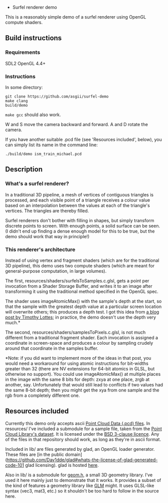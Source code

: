 * Surfel renderer demo

This is a reasonably simple demo of a surfel renderer using OpenGL compute shaders.

## Build instructions

### Requirements

SDL2
OpenGL 4.4+

### Instructions

In some directory:
```
git clone https://github.com/asgii/surfel-demo
make clang
build/demo
```
`make gcc` should also work.

W and S move the camera backward and forward. A and D rotate the camera.

If you have another suitable .pcd file (see 'Resources included', below), you can simply list its name in the command line:
```
./build/demo ism_train_michael.pcd
```

## Description

### What's a surfel renderer?

In a traditional 3D pipeline, a mesh of vertices of contiguous triangles is processed, and each visible point of a triangle receives a colour value based on an interpolation between the values at each of the triangle's vertices. The triangles are thereby filled.

Surfel renderers don't bother with filling in shapes, but simply transform discrete points to screen. With enough points, a solid surface can be seen. (I didn't end up finding a dense enough model for this to be true, but the demo should work that way in principle!)

### This renderer's architecture

Instead of using vertex and fragment shaders (which are for the traditional 3D pipeline), this demo uses two compute shaders (which are meant for general-purpose computation, in large volumes).

The first, resources/shaders/surfelsToSamples.c.glsl, gets a point per invocation from a Shader Storage Buffer, and writes it to an image after transforming it using the traditional method specified in the OpenGL spec.

The shader uses imageAtomicMax() with the sample's depth at the start, so that the sample with the greatest depth value at a particular screen location will overwrite others; this produces a depth test. I got this idea from [a blog post by Timothy Lottes](https://timothylottes.github.io/20161121.html); in practice, the demo doesn't use the depth very much.*

The second, resources/shaders/samplesToPixels.c.glsl, is not much different from a traditional fragment shader. Each invocation is assigned a coordinate in screen-space and produces a colour by sampling crudely around that coordinate in the samples buffer.

*Note: if you did want to implement more of the ideas in that post, you would need a workaround for using atomic instructions for bit-widths greater than 32 (there are NV extensions for 64-bit atomics in GLSL, but otherwise no support).
You could use imageAtomicMax() at multiple places in the image with the same 8 bits for depth: zxya at one place, zrgb at another, say. Unfortunately that would still lead to conflicts if two values had the same 8-bit depth; then you might get the xya from one sample and the rgb from a completely different one.

## Resources included

Currently this demo only accepts ascii [Point Cloud Data (.pcd) files](http://pointclouds.org/documentation/tutorials/pcd_file_format.php). In resources/ I've included a submodule for a sample file, taken from the [Point Cloud Library's dataset](https://github.com/PointCloudLibrary/data/tree/master/tutorials). It is licensed under the [BSD 3-clause licence](https://github.com/PointCloudLibrary/data/blob/master/LICENSE). Any of the files in that repository should work, as long as they're in ascii format.

Included in lib/ are files generated by glad, an OpenGL loader generator. These files are [in the public domain](https://github.com/Dav1dde/glad#whats-the-license-of-glad-generated-code-101 glad licensing). glad is hosted [here](https://github.com/Dav1dde/glad).

Also in lib/ is a submodule for [geom.h](https://github.com/asgii/geom.h), a small 3D geometry library. I've used it here mainly just to demonstrate that it works. It provides a subset of the kind of features a geometry library like [GLM](https://github.com/g-truc/glm) might. It uses GLSL-like syntax (vec3, mat3, etc.) so it shouldn't be too hard to follow in the source here.